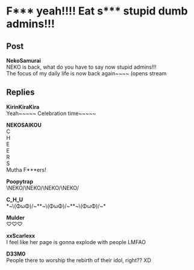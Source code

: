 # F*** yeah!!!! Eat s*** stupid dumb admins!!!
## Post
**NekoSamurai**<br>
NEKO is back, what do you have to say now stupid admins!!!<br>
The focus of my daily life is now back again~~~~ (opens stream
## Replies
**KirinKiraKira**<br>
Yeah~~~~~ Celebration time~~~~~

**NEKOSAIKOU**<br>
C<br>
H<br>
E<br>
E<br>
R<br>
S<br>
Mutha F\*\*\*ers!

**Poopytrap**<br>
\\NEKO/\\NEKO/\\NEKO/\\NEKO/

**C_H_U**<br>
\*~\\(ΦωΦ)/~\*\*~\\(ΦωΦ)/~\*\*~\\(ΦωΦ)/~\*

**Mulder**<br>
♡♡♡

**xxScarlexx**<br>
I feel like her page is gonna explode with people LMFAO

**D33M0**<br>
People there to worship the rebirth of their idol, right?? XD

